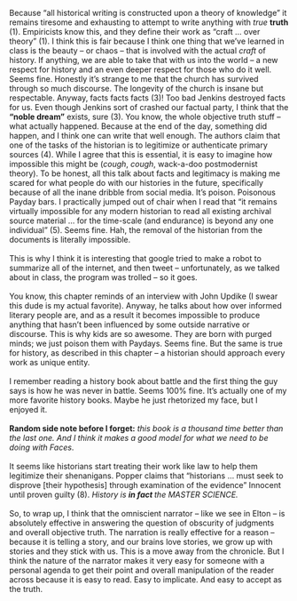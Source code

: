 Because “all historical writing is constructed upon a theory of knowledge” it remains tiresome and exhausting to attempt to write anything with <i> true </i> <b> truth </b> (1). Empiricists know this, and they define their work as “craft … over theory” (1). I think this is fair because I think one thing that we’ve learned in class is the beauty –  or chaos – that is involved with the actual <i>craft</i> of history. If anything, we are able to take that with us into the world – a new respect for history and an even deeper respect for those who do it well. Seems fine. Honestly it’s strange to me that the church has survived through so much discourse. The longevity of the church is insane but respectable. Anyway, facts facts facts (3)! Too bad Jenkins destroyed facts for us. Even though Jenkins sort of crashed our factual party, I think that the <b>“noble dream”</b> exists, sure (3). You know, the whole objective truth stuff – what actually happened. Because at the end of the day, something did happen, and I think one can write that well enough. The authors claim that one of the tasks of the historian is to legitimize or authenticate primary sources (4). While I agree that this is essential, it is easy to imagine how impossible this might be (<i>cough</i>, <i>cough</i>, wack-a-doo postmodernist theory). To be honest, all this talk about facts and legitimacy is making me scared for what people do with our histories in the future, specifically because of all the inane dribble from social media. It’s poison. Poisonous Payday bars. I practically jumped out of chair when I read that “it remains virtually impossible for any modern historian to read all existing archival source material … for the time-scale (and endurance) is beyond any one individual” (5). Seems fine. Hah, the removal of the historian from the documents is literally impossible. <br><br> This is why I think it is interesting that google tried to make a robot to summarize all of the internet, and then tweet – unfortunately, as we talked about in class, the program was trolled – so it goes. <br><br>You know, this chapter reminds of an interview with John Updike (I swear this dude is my actual favorite). Anyway, he talks about how over informed literary people are, and as a result it becomes impossible to produce anything that hasn’t been influenced by some outside narrative or discourse. This is why kids are so awesome. They are born with purged minds; we just poison them with Paydays. Seems fine. But the same is true for history, as described in this chapter – a historian should approach every work as unique entity. <br><br> I remember reading a history book about battle and the first thing the guy says is how he was never in battle. Seems 100% fine. It’s actually one of my more favorite history books. Maybe he just rhetorized my face, but I enjoyed it.
<br><br> <b>Random side note before I forget:</b> <i>this book is a thousand time better than the last one. And I think it makes a good model for what we need to be doing with Faces</i>.<br><br> It seems like historians start treating their work like law to help them legitimize their shenanigans. Popper claims that “historians … must seek to disprove [their hypothesis] through examination of the evidence” Innocent until proven guilty (8). <i> History is <b> in fact </b> the MASTER SCIENCE. </i><br><br> So, to wrap up, I think that the omniscient narrator – like we see in Elton – is absolutely effective in answering the question of obscurity of judgments and overall objective truth. The narration is really effective for a reason – because it is telling a story, and our brains love stories, we grow up with stories and they stick with us. This is a move away from the chronicle. But I think the nature of the narrator makes it very easy for someone with a personal agenda to get their point and overall manipulation of the reader across because it is easy to read. Easy to implicate. And easy to accept as the truth.
